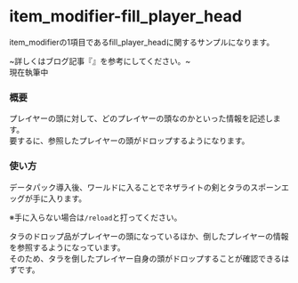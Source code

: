 # item_modifier-fill_player_head
item_modifierの1項目であるfill_player_headに関するサンプルになります。

~詳しくはブログ記事『[]()』を参考にしてください。~<br>
現在執筆中

<h3>概要</h3>
プレイヤーの頭に対して、どのプレイヤーの頭なのかといった情報を記述します。<br>
要するに、参照したプレイヤーの頭がドロップするようになります。

<h3>使い方</h3>

データパック導入後、ワールドに入ることでネザライトの剣とタラのスポーンエッグが手に入ります。

※手に入らない場合は```/reload```と打ってください。

タラのドロップ品がプレイヤーの頭になっているほか、倒したプレイヤーの情報を参照するようになっています。<br>
そのため、タラを倒したプレイヤー自身の頭がドロップすることが確認できるはずです。
